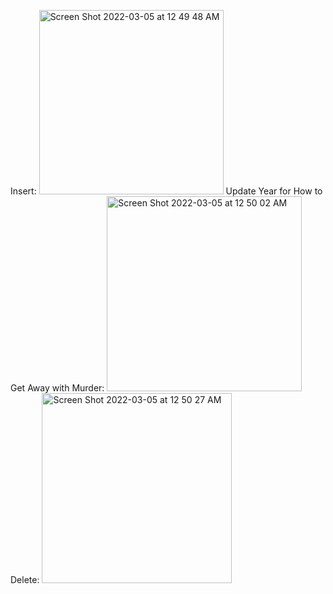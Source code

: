 Insert:
<img width="295" alt="Screen Shot 2022-03-05 at 12 49 48 AM" src="https://user-images.githubusercontent.com/20906514/156870272-c83e2f5a-0269-4fd0-8e03-21b5a9369b50.png">
Update Year for How to Get Away with Murder:
<img width="312" alt="Screen Shot 2022-03-05 at 12 50 02 AM" src="https://user-images.githubusercontent.com/20906514/156870273-bc70a685-dd25-42e9-a636-c39e1044c58f.png">
Delete:
<img width="304" alt="Screen Shot 2022-03-05 at 12 50 27 AM" src="https://user-images.githubusercontent.com/20906514/156870275-43fda65e-d3c3-49a2-a78a-6b7e095ebc29.png">
